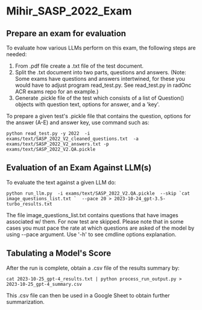 # Mihir_SASP_2022_Exam

## Prepare an exam for evaluation
To evaluate how various LLMs perform on this exam, the following steps are needed:

1) From .pdf file create a .txt file of the test document.
2) Split the .txt document into two parts, questions and answers. (Note: Some exams have questions and answers intertwined, for these you would have to adjust program read_test.py. See read_test.py in radOnc ACR exams repo for an example.)
3) Generate .pickle file of the test which consists of a list of Question() objects with question text, options for answer, and a 'key'.

To prepare a given test's .pickle file that contains the question, options for the answer (A-E) and answer key, use command such as:

```python read_test.py -y 2022  -i exams/text/SASP_2022_V2_cleaned_questions.txt  -a exams/text/SASP_2022_V2_answers.txt -p exams/text/SASP_2022_V2.QA.pickle```

## Evaluation of an Exam Against LLM(s)
To evaluate the text against a given LLM do:

```python run_llm.py  -i exams/text/SASP_2022_V2.QA.pickle  --skip `cat image_questions_list.txt `  --pace 20 > 2023-10-24_gpt-3.5-turbo_results.txt```

The file image_questions_list.txt contains questions that have images associated w/ them. For now test are skipped. Please note that in some cases you must pace the rate at which questions are asked of the model by using --pace <sec> argument. Use '-h' to see cmdline options explanation.

## Tabulating a Model's Score

After the run is complete, obtain a .csv file of the results summary by:

```cat 2023-10-25_gpt-4_results.txt | python process_run_output.py > 2023-10-25_gpt-4_summary.csv```

This .csv file can then be used in a Google Sheet to obtain further summarization.
